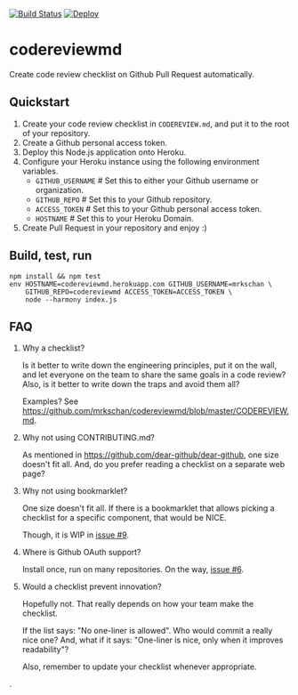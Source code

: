 [![Build Status](https://travis-ci.org/mrkschan/codereviewmd.svg)](https://travis-ci.org/mrkschan/codereviewmd)
[![Deploy](https://www.herokucdn.com/deploy/button.svg)](https://heroku.com/deploy)

codereviewmd
============

Create code review checklist on Github Pull Request automatically.


Quickstart
----------

1. Create your code review checklist in `CODEREVIEW.md`,
   and put it to the root of your repository.
2. Create a Github personal access token.
3. Deploy this Node.js application onto Heroku.
4. Configure your Heroku instance using the following environment variables.
   - `GITHUB_USERNAME`  # Set this to either your Github username or organization.
   - `GITHUB_REPO`  # Set this to your Github repository.
   - `ACCESS_TOKEN`  # Set this to your Github personal access token.
   - `HOSTNAME`  # Set this to your Heroku Domain.
5. Create Pull Request in your repository and enjoy :)


Build, test, run
----------------

```
npm install && npm test
env HOSTNAME=codereviewmd.herokuapp.com GITHUB_USERNAME=mrkschan \
    GITHUB_REPO=codereviewmd ACCESS_TOKEN=ACCESS_TOKEN \
    node --harmony index.js
```

FAQ
---

1. Why a checklist?

   Is it better to write down the engineering principles, put it on the wall,
   and let everyone on the team to share the same goals in a code review?
   Also, is it better to write down the traps and avoid them all?

   Examples? See https://github.com/mrkschan/codereviewmd/blob/master/CODEREVIEW.md.

2. Why not using CONTRIBUTING.md?

   As mentioned in https://github.com/dear-github/dear-github,
   one size doesn't fit all.
   And, do you prefer reading a checklist on a separate web page?

3. Why not using bookmarklet?

   One size doesn't fit all. If there is a bookmarklet that allows picking a checklist
   for a specific component, that would be NICE.

   Though, it is WIP in [issue #9](https://github.com/mrkschan/codereviewmd/issues/9).

4. Where is Github OAuth support?

   Install once, run on many repositories. On the way, [issue #6](https://github.com/mrkschan/codereviewmd/issues/6).

5. Would a checklist prevent innovation?

   Hopefully not. That really depends on how your team make the checklist.

   If the list says: "No one-liner is allowed". Who would commit a really nice one?
   And, what if it says: "One-liner is nice, only when it improves readability"?

   Also, remember to update your checklist whenever appropriate.


.
